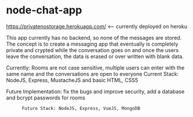 # node-chat-app

https://privatenostorage.herokuapp.com/ <-- currently deployed on heroku

This app currently has no backend, so none of the messages are stored.
The concept is to create a messaging app that eventually is completely private and crypted while the conversation goes on
and once the users leave the conversation, the data is erased or over written with blank data.

Currently: Rooms are not case sensitive, multiple users can enter with the same name and the conversations are open to everyone
          Current Stack: NodeJS, Express, MustacheJS and basic HTML, CSS5

Future Implementation: fix the bugs and improve security, add a database and bcrypt passwords for rooms

          Future Stack: NodeJS, Express, VueJS, MongoDB
